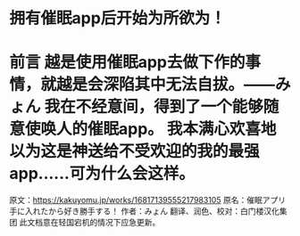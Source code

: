 # 拥有催眠app后开始为所欲为！
前言
越是使用催眠app去做下作的事情，就越是会深陷其中无法自拔。——みょん
我在不经意间，得到了一个能够随意使唤人的催眠app。 
我本满心欢喜地以为这是神送给不受欢迎的我的最强app......可为什么会这样。 
===========================================================================
原文：https://kakuyomu.jp/works/16817139555217983105
原名：催眠アプリ手に入れたから好き勝手する！ 
作者：みょん
翻译、润色、校对：白门楼汉化集团
此文档意在轻国宕机的情况下应急更新。
